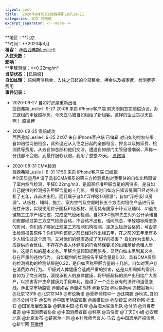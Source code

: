 ```yaml
---
layout: post
title:  2020年8月北京@西西弗斯Leslie·II
categories: 北京 已赔偿
excerpt_separator: <!--more-->
---
```

<!--more-->
**地区：**北京  
**时间：**2020年8月  
**租客：** <a href="https://m.weibo.cn/profile/5727972316" target="_blank">@西西弗斯Leslie·II</a>  
**入住天数：**  
**影响：**  
**甲醛测量：**0.22mg/m³  
**当前状态：**【已赔偿】   
**自如处理：** 赔偿两倍租金，入住之日起的全部租金、押金以及搬家费、检测费等费用  
**事件记录：**  
- 2020-09-27 自如将房屋重新出租   
西西弗斯Leslie·II 
9-27 20:08 来自 iPhone客户端
前天刚刚签完赔偿协议，办完退租的甲醛超标房，今天立马被自如租给了新租客。这样的企业丧尽天良啊！
<a href="https://m.weibo.cn/detail/4553860846456045" target="_blank">原微博</a>

- 2020-09-25 索赔成功   
西西弗斯Leslie·II 
9-25 21:07 来自 iPhone客户端 已编辑
对自如的维权结果：自如赔偿两倍租金，此外退还从入住之日起的全部租金、押金以及搬家费、检测费等费用。从去自如总部和他们交涉，遭遇自如部门主管傲慢嘲讽，声称一分钱都不会赔，到最终服软认赔，我用了整整23天。
<a href="https://m.weibo.cn/detail/4553150960766036" target="_blank">原微博</a>

- 2020-08-31 CMA检测  
西西弗斯Leslie·II 
8-31 17:59 来自 iPhone客户端 已编辑  
#全国质量月# 请了具有CMA资质的第三方检测机构对我租住的自如出租房做了室内空气检测，甲醛0.22mg/m3，是国家标准甲醛含量的两倍多，是自如自己提供的检测报告甲醛含量的十几倍。
租房时自如方告知该房间已经对外出租了五年，非首次出租，而且属于自如“深呼吸1.0房源”，自如“深呼吸1.0房源”，从板材、辅料、施工、室内空气及空置时长五个方面对租住产品进行系统性升级，实现使用优于国标E1级板材、采用具有国家十环认证辅料、41道关键施工工序严格把控、完成空气密闭检测。自如CEO熊林先生对外公开承诺自如房都经过第三方空气检测合格，不合格不出租。请问熊总，甲醛超标两倍多的房间，你们请了哪家正规第三方检测机构检测，是怎么检测合格的，可否拿出检测报告原件？你们声称该房之前已经对外出租五年，在之前的五年里有多少人租住过这个房间，又对他们的健康造成了怎样的损害？
自如作为出租人，应提供适合居住、不存在危害人体健康的符合环保要求的出租屋给承租人居住，这是自如的基本义务。甲醛含量超国标两倍多，显然自如未尽到其义务，存在严重的违约行为。
自如提供的检测报告甲醛含量是0.02，具有CMA资质的检测机构的检测结果是0.22，是自如声称甲醛含量的十几倍，自如对客户存在消费欺诈行为。
甲醛对人体健康会造成严重的损害，这是众所周知的常识，自如为了商业利益，漠视承租人的身体健康，将甲醛超标的房产出租给广大客户，以损害客户生命健康为手段牟利，逾越了一个企业该有的法律和道德底线。@北京市场监管 @自如客 @自如熊林 @新京报 @网易新闻 @搜狐新闻 @北京12315 @北京12345 @市说新语 @营养师顾中一 @沈南鹏 @秋实_自如 @冯仑风马牛 @左晖 @中国市场监管报 @黑猫投诉 @胡舒立 @财新网 @王石 @国家发展改革委 @健康中国 @程璧 @后海大鲨鱼乐队 @付菡 @消费者报道 @中国消费者协会 @中国消费者报 @韩寒 @马伯庸 @丁天D小姐 @安居北京 @北京发布 @链家单一刚 @乡村教师代言人-马云 @中国房地产报信息 @新华网 
<a href="https://m.weibo.cn/detail/4544043964700663" target="_blank">原微博</a>  
